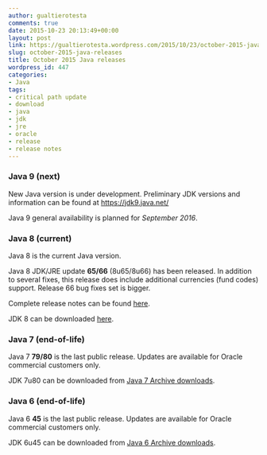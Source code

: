 ```yaml
---
author: gualtierotesta
comments: true
date: 2015-10-23 20:13:49+00:00
layout: post
link: https://gualtierotesta.wordpress.com/2015/10/23/october-2015-java-releases/
slug: october-2015-java-releases
title: October 2015 Java releases
wordpress_id: 447
categories:
- Java
tags:
- critical path update
- download
- java
- jdk
- jre
- oracle
- release
- release notes
---
```


### Java 9 (next)



New Java version is under development. Preliminary JDK versions and information can be found at https://jdk9.java.net/

Java 9 general availability is planned for _September 2016_.



### Java 8 (current)



Java 8 is the current Java version.

Java 8 JDK/JRE update **65/66** (8u65/8u66) has been released. In addition to several fixes, this release does include additional currencies (fund codes) support. Release 66 bug fixes set is bigger.

Complete release notes can be found [here](http://www.oracle.com/technetwork/java/javase/documentation/8u-relnotes-2225394.html).

JDK 8 can be downloaded [here](http://www.oracle.com/technetwork/java/javase/downloads/jdk8-downloads-2133151.html).



### Java 7 (end-of-life)



Java 7 **79/80** is the last public release. Updates are available for Oracle commercial customers only.

JDK 7u80 can be downloaded from [Java 7 Archive downloads](http://www.oracle.com/technetwork/java/javase/downloads/java-archive-downloads-javase7-521261.html).



### Java 6 (end-of-life)



Java 6 **45** is the last public release. Updates are available for Oracle commercial customers only.

JDK 6u45 can be downloaded from [Java 6 Archive downloads](http://www.oracle.com/technetwork/java/javase/downloads/java-archive-downloads-javase6-419409.html).
